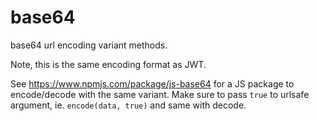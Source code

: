 # base64

base64 url encoding variant methods.

Note, this is the same encoding format as JWT.

See https://www.npmjs.com/package/js-base64 for a JS
package to encode/decode with the same variant. Make sure
to pass `true` to urlsafe argument, ie. `encode(data, true)`
and same with decode.

